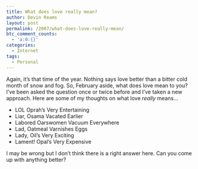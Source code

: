 ```yaml
---
title: What does love really mean?
author: Devin Reams
layout: post
permalink: /2007/what-does-love-really-mean/
btc_comment_counts:
  - 'a:0:{}'
categories:
  - Internet
tags:
  - Personal
---
```

Again, it&#8217;s that time of the year. Nothing says love better than a bitter cold month of snow and fog. So, February aside, what does love mean to you? I&#8217;ve been asked the question once or twice before and I&#8217;ve taken a new approach. Here are some of my thoughts on what love *really* means&#8230;

<!--more-->

*   LOL Oprah&#8217;s Very Entertaining
*   Liar, Osama Vacated Earlier
*   Labored Oarswomen Vacuum Everywhere
*   Lad, Oatmeal Varnishes Eggs
*   Lady, Oil&#8217;s Very Exciting
*   Lament! Opal&#8217;s Very Expensive

I may be wrong but I don&#8217;t think there is a right answer here. Can you come up with anything better?